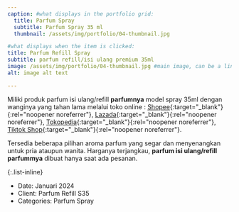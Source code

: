 ```yaml
---
caption: #what displays in the portfolio grid:
  title: Parfum Spray
  subtitle: Parfum Spray 35 ml
  thumbnail: /assets/img/portfolio/04-thumbnail.jpg

#what displays when the item is clicked:
title: Parfum Refill Spray
subtitle: parfum refill/isi ulang premium 35ml
image: /assets/img/portfolio/04-thumbnail.jpg #main image, can be a link or a file in assets/img/portfolio
alt: image alt text

---
```

Miliki produk parfum isi ulang/refill **parfumnya** model spray 35ml dengan wanginya yang tahan lama melalui toko online :
[Shopee](https://shopee.co.id/parfumnyarefillparfume?categoryId=100630&entryPoint=ShopByPDP&itemId=24956456815){:target="_blank"}{:rel="noopener noreferrer"}, 
[Lazada](https://www.lazada.co.id/shop/parfumnya-refill-parfume/?spm=a2o4j.pdp_revamp.seller.1.26906b849E2Tzw&itemId=7986024393&channelSource=pdp){:target="_blank"}{:rel="noopener noreferrer"},
[Tokopedia](https://www.tokopedia.com/parfumnya){:target="_blank"}{:rel="noopener noreferrer"},
[Tiktok Shop](https://vt.tokopedia.com/t/ZSFYpLrJD/){:target="_blank"}{:rel="noopener noreferrer"}.

Tersedia beberapa pilihan aroma parfum yang segar dan menyenangkan untuk pria ataupun wanita. Harganya terjangkau, **parfum isi ulang/refill parfummya** dibuat hanya saat ada pesanan.


{:.list-inline}
- Date: Januari 2024
- Client: Parfum Refill S35
- Categories: Parfum Spray

